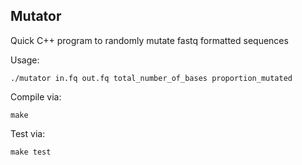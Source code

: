 Mutator
-------

Quick C++ program to randomly mutate fastq formatted sequences 

Usage:

    ./mutator in.fq out.fq total_number_of_bases proportion_mutated

Compile via:

    make

Test via:

    make test

